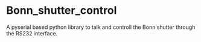 # Bonn_shutter_control
A pyserial based python library to talk and controll the Bonn shutter through the RS232 interface.
